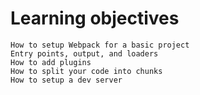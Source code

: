 # Learning objectives

    How to setup Webpack for a basic project
    Entry points, output, and loaders
    How to add plugins
    How to split your code into chunks
    How to setup a dev server
